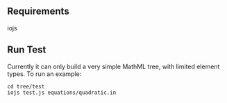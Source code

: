 ## Requirements

iojs

## Run Test

Currently it can only build a very simple MathML tree, with limited
element types.  To run an example:

    cd tree/test
    iojs test.js equations/quadratic.in

